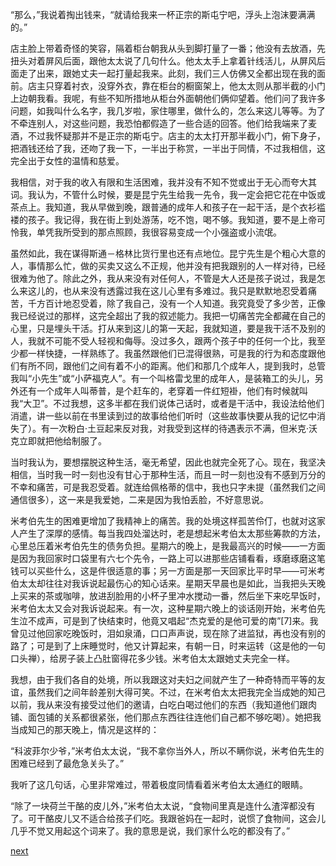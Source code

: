 
“那么，”我说着掏出钱来，“就请给我来一杯正宗的斯屯宁吧，浮头上泡沫要满满的。”

店主脸上带着奇怪的笑容，隔着柜台朝我从头到脚打量了一番；他没有去放酒，先扭头对着屏风后面，跟他太太说了几句什么。他太太手上拿着针线活儿，从屏风后面走了出来，跟她丈夫一起打量起我来。此刻，我们三人仿佛又全都出现在我的面前。店主只穿着衬衣，没穿外衣，靠在柜台的橱窗架上，他太太则从那半截的小门上边朝我看。我呢，有些不知所措地从柜台外面朝他们俩仰望着。他们问了我许多问题，如我叫什么名字，我几岁啦，家住哪里，做什么的，怎么来这儿等等。为了不牵连别人，对这些问题，我恐怕都假造了一些合适的回答。他们给我端来了麦酒，不过我怀疑那并不是正宗的斯屯宁。店主的太太打开那半截小门，俯下身子，把酒钱还给了我，还吻了我一下，一半出于称赏，一半出于同情，不过我相信，这完全出于女性的温情和慈爱。

我相信，对于我的收入有限和生活困难，我并没有不知不觉或出于无心而夸大其词。我认为，不管什么时候，要是昆宁先生给我一先令，我一定会把它花在中饭或茶点上。我知道，我从早做到晚，跟普通的成年人和孩子在一起干活，是个衣衫褴褛的孩子。我记得，我在街上到处游荡，吃不饱，喝不够。我知道，要不是上帝可怜我，单凭我所受到的那点照顾，我很容易变成一个小强盗或小流氓。

虽然如此，我在谋得斯通－格林比货行里也还有点地位。昆宁先生是个粗心大意的人，事情那么忙，做的买卖又这么不正规，他并没有把我跟别的人一样对待，已经很难为他了。除此之外，我从来没有对任何人，不管是大人还是孩子说过，我是怎么来这儿的，也从来没有透露过我在这儿心里有多难过。我只是默默地忍受着痛苦，千方百计地忍受着，除了我自己，没有一个人知道。我究竟受了多少苦，正像我已经说过的那样，这完全超出了我的叙述能力。我把一切痛苦完全都藏在自己的心里，只是埋头干活。打从来到这儿的第一天起，我就知道，要是我干活不及别的人，我就不可能不受人轻视和侮辱。没过多久，跟两个孩子中的任何一个比，我至少都一样快捷，一样熟练了。我虽然跟他们已混得很熟，可是我的行为和态度跟他们有所不同，跟他们之间有着不小的距离。他们和那几个成年人，提到我时，总管我叫“小先生”或“小萨福克人”。有一个叫格雷戈里的成年人，是装箱工的头儿，另外还有一个成年人叫蒂普，是个赶车的，老穿着一件红短褂，他们有时候就叫我“大卫”。不过我想，这多半都在我们说体己话时，或者是干活中，我设法给他们消遣，讲一些以前在书里读到过的故事给他们听时（这些故事快要从我的记忆中消失了）。有一次粉白·土豆起来反对我，对我受到这样的待遇表示不满，但米克·沃克立即就把他给制服了。

当时我认为，要想摆脱这种生活，毫无希望，因此也就完全死了心。现在，我坚决相信，当时我一时一刻也没有甘心于那种生活，而且一时一刻也没有不感到万分的不幸和痛苦，可是我忍受着。就连给佩格蒂的信中，我也只字未提（虽然我们之间通信很多），这一来是我爱她，二来是因为我怕丢脸，不好意思说。

米考伯先生的困难更增加了我精神上的痛苦。我的处境这样孤苦伶仃，也就对这家人产生了深厚的感情。每当我四处溜达时，老是想起米考伯太太那些筹款的方法，心里总压着米考伯先生的债务负担。星期六的晚上，是我最高兴的时候——一方面是因为我回家时口袋里有六七个先令，一路上可以进那些店铺看看，琢磨琢磨这笔钱可以买些什么，这是件很适意的事；另一方面是那一天回家比平时早——可米考伯太太却往往对我诉说起最伤心的知心话来。星期天早晨也是如此，当我把头天晚上买来的茶或咖啡，放进刮脸用的小杯子里冲水搅动一番，然后坐下来吃早饭时，米考伯太太又会对我诉说起来。有一次，这种星期六晚上的谈话刚开始，米考伯先生泣不成声，可是到了快结束时，他竟又唱起“杰克爱的是他可爱的南”[7]来。我曾见过他回家吃晚饭时，泪如泉涌，口口声声说，现在除了进监狱，再也没有别的路了；可是到了上床睡觉时，他又计算起来，有朝一日，时来运转（这是他的一句口头禅），给房子装上凸肚窗得花多少钱。米考伯太太跟她丈夫完全一样。

我想，由于我们各自的处境，所以我跟这对夫妇之间就产生了一种奇特而平等的友谊，虽然我们之间年龄差别大得可笑。不过，在米考伯太太把我完全当成她的知己以前，我从来没有接受过他们的邀请，白吃白喝过他们的东西（我知道他们跟肉铺、面包铺的关系都很紧张，他们那点东西往往连他们自己都不够吃喝）。她把我当成知己的那天晚上，情况是这样的：

“科波菲尔少爷，”米考伯太太说，“我不拿你当外人，所以不瞒你说，米考伯先生的困难已经到了最危急关头了。”

我听了这几句话，心里非常难过，带着极度同情看着米考伯太太通红的眼睛。

“除了一块荷兰干酪的皮儿外，”米考伯太太说，“食物间里真是连什么渣滓都没有了。可干酪皮儿又不适合给孩子们吃。我跟爸妈在一起时，说惯了食物间，这会儿几乎不觉又用起这个词来了。我的意思是说，我们家什么吃的都没有了。”

[next](page157.md)